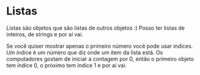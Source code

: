 # Listas

 Listas são objetos que são listas de outros objetos :)
 Posso ter listas de inteiros, de strings e por aí vai. 
 
 Se você quiser mostrar apenas o primeiro número você pode usar indices. Um índice é um número que diz onde um item da lista está. Os computadores gostam de iniciar a contagem por 0, então o primeiro objeto tem índice 0, o próximo tem índice 1 e por aí vai. 
 
 